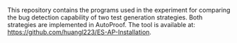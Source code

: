 This repository contains the programs used in the experiment for comparing the bug detection capability of two test generation strategies.
Both strategies are implemented in AutoProof. The tool is available at: https://github.com/huangl223/ES-AP-Installation.

